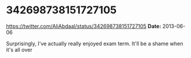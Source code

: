 # 342698738151727105
https://twitter.com/AliAbdaal/status/342698738151727105
**Date:** 2013-06-06

Surprisingly, I've actually really enjoyed exam term. It'll be a shame when it's all over
